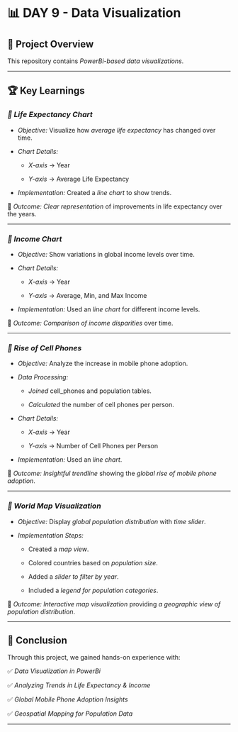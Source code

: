 # 📊 DAY 9 - Data Visualization

## 📌 Project Overview

This repository contains *PowerBi-based data visualizations*.

---

## 🏆 Key Learnings

### *⿡ Life Expectancy Chart*

- *Objective:* Visualize how *average life expectancy* has changed over time.

- *Chart Details:*

  - *X-axis* → Year

  - *Y-axis* → Average Life Expectancy

- *Implementation:* Created a *line chart* to show trends.

📌 *Outcome:* *Clear representation* of improvements in life expectancy over the years.

---

### *⿢ Income Chart*

- *Objective:* Show variations in global income levels over time.

- *Chart Details:*

  - *X-axis* → Year

  - *Y-axis* → Average, Min, and Max Income

- *Implementation:* Used an *line chart* for different income levels.

📌 *Outcome:* *Comparison of income disparities* over time.

---

### *⿣ Rise of Cell Phones*

- *Objective:* Analyze the increase in mobile phone adoption.

- *Data Processing:*

   - *Joined* cell_phones and population tables.

  - *Calculated* the number of cell phones per person.

- *Chart Details:*

  - *X-axis* → Year

  - *Y-axis* → Number of Cell Phones per Person

- *Implementation:* Used an *line chart*.

📌 *Outcome:* *Insightful trendline* showing the *global rise of mobile phone adoption*.

---

### *⿤ World Map Visualization*

- *Objective:* Display *global population distribution* with *time slider*.

- *Implementation Steps:*

  - Created a *map view*.

  - Colored countries based on *population size*.

  - Added a *slider to filter by year*.

  - Included a *legend for population categories*.

📌 *Outcome:* *Interactive map visualization* providing *a geographic view of population distribution*.

---

## 🚀 Conclusion

Through this project, we gained hands-on experience with:

✅ *Data Visualization in PowerBi*  

✅ *Analyzing Trends in Life Expectancy & Income*  

✅ *Global Mobile Phone Adoption Insights*  

✅ *Geospatial Mapping for Population Data*  

---
